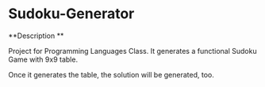 # Sudoku-Generator

**Description **

Project for Programming Languages Class.
It generates a functional Sudoku Game with 9x9 table.

Once it generates the table, the solution will be generated, too.

